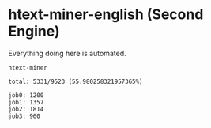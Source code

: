 # htext-miner-english (Second Engine)

Everything doing here is automated.

```
htext-miner

total: 5331/9523 (55.980258321957365%)

job0: 1200
job1: 1357
job2: 1814
job3: 960
```